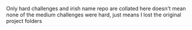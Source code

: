 Only hard challenges and irish name repo are collated here
doesn't mean none of the medium challenges were hard, just means I lost the original project folders
